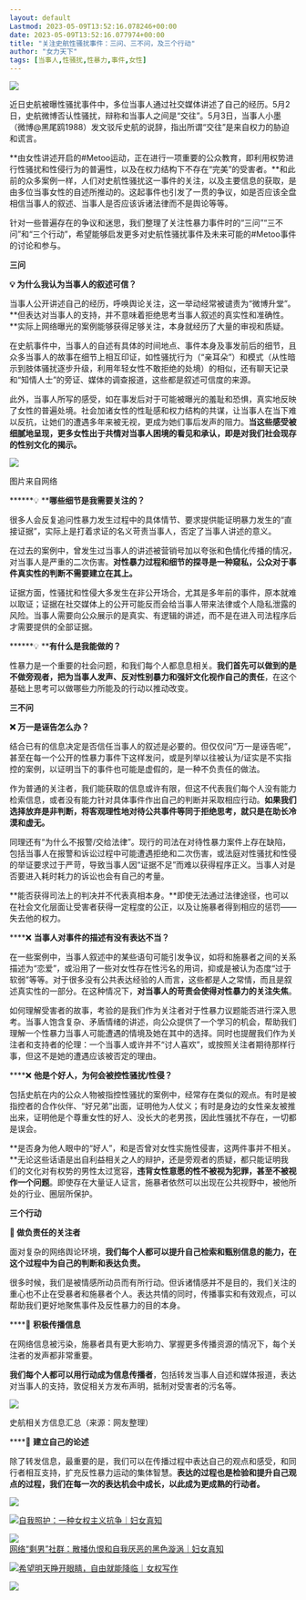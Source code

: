 ```yaml
---
layout: default
Lastmod: 2023-05-09T13:52:16.078246+00:00
date: 2023-05-09T13:52:16.077974+00:00
title: "关注史航性骚扰事件：三问、三不问，及三个行动"
author: "女力天下"
tags: [当事人,性骚扰,性暴力,事件,女性]
---
```


![](https://images.weserv.nl/?url=https%3A//mmbiz.qpic.cn/mmbiz_png/JoH2ETRYqBdms2p9DTciaX4icENsYpeftlFLoGyT6iacgibXnse0lKJNrVQiazxj1d8kLjrhlpRSVALg35Dgzrhicibjg/640%3Fwx_fmt%3Dpng%26random%3D0.709342251530922)

近日史航被曝性骚扰事件中，多位当事人通过社交媒体讲述了自己的经历。5月2日，史航微博否认性骚扰，辩称和当事人之间是“交往”。5月3日，当事人小墨（微博@黑尾鸥1988）发文驳斥史航的说辞，指出所谓“交往”是来自权力的胁迫和谎言。

**由女性讲述开启的#Metoo运动，正在进行一项重要的公众教育，即利用权势进行性骚扰和性侵行为的普遍性，以及在权力结构下不存在“完美”的受害者。**和此前的众多案例一样，人们对史航性骚扰这一事件的关注，以及主要信息的获取，是由多位当事女性的自述所推动的。这起事件也引发了一贯的争议，如是否应该全盘相信当事人的叙述、当事人是否应该诉诸法律而不是舆论等等。  

针对一些普遍存在的争议和迷思，我们整理了关注性暴力事件时的“三问”“三不问”和“三个行动”，希望能够启发更多对史航性骚扰事件及未来可能的#Metoo事件的讨论和参与。

**三问**

**💡 为什么我认为当事人的叙述可信？**

当事人公开讲述自己的经历，呼唤舆论关注，这一举动经常被谴责为“微博升堂”。**但表达对当事人的支持，并不意味着拒绝思考当事人叙述的真实性和准确性。**实际上网络曝光的案例能够获得足够关注，本身就经历了大量的审视和质疑。  

在史航事件中，当事人的自述有具体的时间地点、事件本身及事发前后的细节，且众多当事人的故事在细节上相互印证，如性骚扰行为（“亲耳朵”）和模式（从性暗示到肢体骚扰逐步升级，利用年轻女性不敢拒绝的处境）的相似，还有聊天记录和“知情人士”的旁证、媒体的调查报道，这些都是叙述可信度的来源。

此外，当事人所写的感受，如在事发后对于可能被曝光的羞耻和恐惧，真实地反映了女性的普遍处境。社会加诸女性的性耻感和权力结构的共谋，让当事人在当下难以反抗，让她们的遭遇多年来被无视，更成为她们事后发声的阻力。**当这些感受被细腻地呈现，更多女性出于共情对当事人困境的看见和承认，即是对我们社会现存的性别文化的揭示。**

![](https://images.weserv.nl/?url=https%3A//mmbiz.qpic.cn/mmbiz_png/JoH2ETRYqBfBib7kpHGLQBg2dMjbdMp6ZPYibheKVjau7f5cj67tYINd7wtC0WeluibiaPibV2HFs4U3F0W1nHdbFkw/640%3Fwx_fmt%3Dpng)

图片来自网络

******💡 ****哪些细节是我需要关注的？**

很多人会反复追问性暴力发生过程中的具体情节、要求提供能证明暴力发生的“直接证据”，实际上是打着求证的名义苛责当事人，否定了当事人讲述的意义。

在过去的案例中，曾发生过当事人的讲述被营销号加以夸张和色情化传播的情况，对当事人是严重的二次伤害。**对性暴力过程和细节的探寻是一种窥私，公众对于事件真实性的判断不需要建立在其上。**  

证据方面，性骚扰和性侵大多发生在非公开场合，尤其是多年前的事件，原本就难以取证；证据在社交媒体上的公开可能反而会给当事人带来法律或个人隐私泄露的风险。当事人需要向公众展示的是真实、有逻辑的讲述，而不是在进入司法程序后才需要提供的全部证据。

******💡 ****有什么是我能做的？**

性暴力是一个重要的社会问题，和我们每个人都息息相关。**我们首先可以做到的是不做旁观者，把为当事人发声、反对性别暴力和强奸文化视作自己的责任**，在这个基础上思考可以做哪些力所能及的行动以推动改变。

**三不问**

**❌ 万一是诬告怎么办？**

结合已有的信息决定是否信任当事人的叙述是必要的。但仅仅问“万一是诬告呢”，甚至在每一个公开的性暴力事件下这样发问，或是列举以往被认为/证实是不实指控的案例，以证明当下的事件也可能是虚假的，是一种不负责任的做法。

作为普通的关注者，我们能获取的信息或许有限，但这不代表我们每个人没有能力检索信息，或者没有能力针对具体事件作出自己的判断并采取相应行动。**如果我们选择放弃是非判断，将客观理性地对待公共事件等同于拒绝思考，就只是在助长冷漠和虚无。**  

同理还有“为什么不报警/交给法律”。现行的司法在对待性暴力案件上存在缺陷，包括当事人在报警和诉讼过程中可能遭遇拒绝和二次伤害，或法庭对性骚扰和性侵的举证要求过于严苛，导致当事人因“证据不足”而难以获得程序正义。当事人对是否要进入耗时耗力的诉讼也会有自己的考量。

**能否获得司法上的判决并不代表真相本身。**即使无法通过法律途径，也可以在社会文化层面让受害者获得一定程度的公正，以及让施暴者得到相应的惩罚——失去他的权力。

****❌ **当事人对事件的描述有没有表达不当？**

在一些案例中，当事人叙述中的某些语句可能引发争议，如将和施暴者之间的关系描述为“恋爱”，或沿用了一些对女性存在性污名的用词，抑或是被认为态度“过于软弱”等等。对于很多没有公共表达经验的人而言，这些都是人之常情，而且是叙述真实性的一部分。在这种情况下，**对当事人的苛责会使得对性暴力的关注失焦**。

如何理解受害者的故事，考验的是我们作为关注者对于性暴力议题能否进行深入思考。当事人饱含复杂、矛盾情绪的讲述，向公众提供了一个学习的机会，帮助我们理解一个性暴力当事人可能遭遇的情境及她在其中的选择。同时也提醒我们作为关注者和支持者的伦理：一个当事人或许并不“讨人喜欢”，或按照关注者期待那样行事，但这不是她的遭遇应该被否定的理由。

****❌ **他是个好人，为何会被控性骚扰/性侵？**

包括史航在内的公众人物被指控性骚扰的案例中，经常存在类似的观点。有时是被指控者的合作伙伴、“好兄弟”出面，证明他为人仗义；有时是身边的女性亲友被推出来，证明他是个尊重女性的好人、没长大的老男孩，因此性骚扰不存在，一切都是误会。

**是否身为他人眼中的“好人”，和是否曾对女性实施性侵害，这两件事并不相关。**无论这些话语是出自利益相关之人的辩护，还是旁观者的质疑，都只能证明我们的文化对有权势的男性太过宽容，**违背女性意愿的性不被视为犯罪，甚至不被视作一个问题**。即使存在大量证人证言，施暴者依然可以出现在公共视野中，被他所处的行业、圈层所保护。

**三个行动**

**💪 做负责任的关注者**

面对复杂的网络舆论环境，**我们每个人都可以提升自己检索和甄别信息的能力，在这个过程中为自己的判断和表达负责。**

很多时候，我们是被情感所动员而有所行动。但诉诸情感并不是目的，我们关注的重心也不止在受暴者和施暴者个人。表达共情的同时，传播事实和有效观点，可以帮助我们更好地聚焦事件及反性暴力的目的本身。

****💪 **积极传播信息**

在网络信息被污染，施暴者具有更大影响力、掌握更多传播资源的情况下，每个关注者的发声都非常重要。

**我们每个人都可以用行动成为信息传播者**，包括转发当事人自述和媒体报道，表达对当事人的支持，敦促相关方发布声明，抵制对受害者的污名等。

![](https://images.weserv.nl/?url=https%3A//mmbiz.qpic.cn/mmbiz_jpg/JoH2ETRYqBfBib7kpHGLQBg2dMjbdMp6ZA2N8ZEiaeD8PWgIoQoSA2A0ofpI6zTJ2VMFUkib0554kicCSxbfFibzgVQ/640%3Fwx_fmt%3Djpeg)

史航相关方信息汇总（来源：网友整理） 

****💪 **建立自己的论述**

除了转发信息，最重要的是，我们可以在传播过程中表达自己的观点和感受，和同行者相互支持，扩充反性暴力运动的集体智慧。**表达的过程也是检验和提升自己观点的过程，我们在每一次的表达机会中成长，以此成为更成熟的行动者。**

  

![](https://images.weserv.nl/?url=https%3A//mmbiz.qpic.cn/mmbiz_png/JoH2ETRYqBcuTPQXHibmlueJzr3PJnQGYGCcSUeeib0SjVUWHUlI1qYx7ibKL9Mkxlkyeua6qIl7cDGd1yXA0pn0w/640%3Fwx_fmt%3Dpng%26random%3D0.13940995103287235)

  

[![](https://images.weserv.nl/?url=https%3A//mmbiz.qpic.cn/mmbiz_jpg/JoH2ETRYqBdNzibgayMdkNC2cHegDWzb6Kpxv5doV3ySwobIyL7kMDFbUSYzBicWP3NoicgzKfhicS1VSNxowfkbrA/640%3Fwx_fmt%3Djpeg%26random%3D0.4231719944866519)](http://mp.weixin.qq.com/s?__biz=MzA5MTY3MjQ0Ng==&mid=2651919390&idx=1&sn=3da9e754a679bf76b94ef09525688a9a&chksm=8b9d6e0fbceae719d922344689adec1205d10a712b278270a301f79791b251c9fa148d05b2a3&scene=21#wechat_redirect)[自我照护：一种女权主义抗争｜妇女真知](http://mp.weixin.qq.com/s?__biz=MzA5MTY3MjQ0Ng==&mid=2651919390&idx=1&sn=3da9e754a679bf76b94ef09525688a9a&chksm=8b9d6e0fbceae719d922344689adec1205d10a712b278270a301f79791b251c9fa148d05b2a3&scene=21#wechat_redirect)  

[![](https://images.weserv.nl/?url=https%3A//mmbiz.qpic.cn/mmbiz_png/JoH2ETRYqBct03IUQvLtb348QvB7vCicdMEmibZSeCooOQtQxkwTvvfGaRQlHjrSLT7STprYVmBkmU6xDgoe1L8Q/640%3Fwx_fmt%3Dpng%26random%3D0.23359101459226506)](http://mp.weixin.qq.com/s?__biz=MzA5MTY3MjQ0Ng==&mid=2651919339&idx=1&sn=3a5c14dcfd56d705678f875a4c5dc97a&chksm=8b9d69fabceae0ecfbfbf05e2ab5b84bba20b620997e465689b8561b961aa3ba9247cb21dbd8&scene=21#wechat_redirect)  
[网络“剩男”社群：散播仇恨和自我厌恶的黑色漩涡｜妇女真知](http://mp.weixin.qq.com/s?__biz=MzA5MTY3MjQ0Ng==&mid=2651919339&idx=1&sn=3a5c14dcfd56d705678f875a4c5dc97a&chksm=8b9d69fabceae0ecfbfbf05e2ab5b84bba20b620997e465689b8561b961aa3ba9247cb21dbd8&scene=21#wechat_redirect)

[![](https://images.weserv.nl/?url=https%3A//mmbiz.qpic.cn/mmbiz_jpg/JoH2ETRYqBc3reFKIX3sJYaOP2me3sjOEAlg5jj3HEpbBAEh3ZLOYiadaKEPRf9ln6PKClJ6RoTXF4icjtojvavw/640%3Fwx_fmt%3Djpeg%26random%3D0.011103192955278285)](http://mp.weixin.qq.com/s?__biz=MzA5MTY3MjQ0Ng==&mid=2651918957&idx=1&sn=cc9da8a6cfcef053558f88a944c3bfa8&chksm=8b9d687cbceae16afb21ddf7dd2a51a59a1ee209d33ddcfbe7f4c857679dbe38cd8dcfa1c0e8&scene=21#wechat_redirect)[希望明天睁开眼睛，自由就能降临｜女权写作](http://mp.weixin.qq.com/s?__biz=MzA5MTY3MjQ0Ng==&mid=2651918957&idx=1&sn=cc9da8a6cfcef053558f88a944c3bfa8&chksm=8b9d687cbceae16afb21ddf7dd2a51a59a1ee209d33ddcfbe7f4c857679dbe38cd8dcfa1c0e8&scene=21#wechat_redirect)

  

![](https://images.weserv.nl/?url=https%3A//mmbiz.qpic.cn/mmbiz_jpg/JoH2ETRYqBf6n9xA98H7UYfKMiclCZialQBg1XIia3oSqSMhVt5AgGKIxIUhj6TQ5pkgN91x7Z8UwoVyzFtqhhetA/640%3Fwx_fmt%3Djpeg%26random%3D0.027642636575796242)

